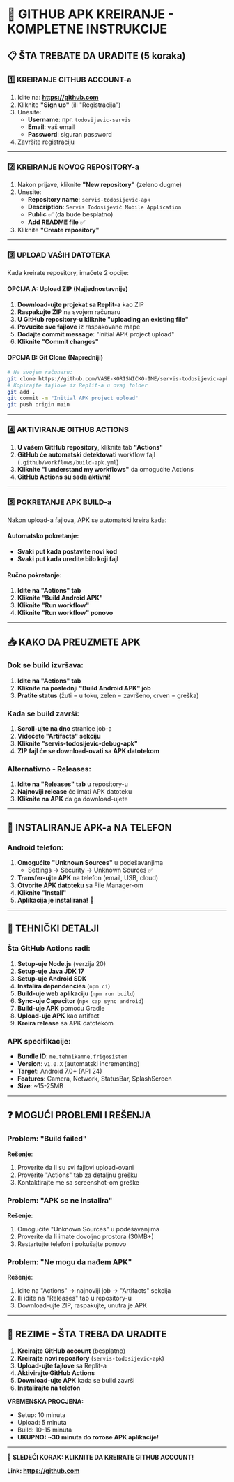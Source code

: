 # 🚀 GITHUB APK KREIRANJE - KOMPLETNE INSTRUKCIJE

## 📋 ŠTA TREBATE DA URADITE (5 koraka)

### 1️⃣ KREIRANJE GITHUB ACCOUNT-a
1. Idite na: **https://github.com**
2. Kliknite **"Sign up"** (ili "Registracija")
3. Unesite:
   - **Username**: npr. `todosijevic-servis`
   - **Email**: vaš email
   - **Password**: siguran password
4. Završite registraciju

---

### 2️⃣ KREIRANJE NOVOG REPOSITORY-a
1. Nakon prijave, kliknite **"New repository"** (zeleno dugme)
2. Unesite:
   - **Repository name**: `servis-todosijevic-apk`
   - **Description**: `Servis Todosijević Mobile Application`
   - **Public** ✅ (da bude besplatno)
   - **Add README file** ✅
3. Kliknite **"Create repository"**

---

### 3️⃣ UPLOAD VAŠIH DATOTEKA
Kada kreirate repository, imaćete 2 opcije:

#### OPCIJA A: Upload ZIP (Najjednostavnije)
1. **Download-ujte projekat sa Replit-a** kao ZIP
2. **Raspakujte ZIP** na svojem računaru
3. **U GitHub repository-u kliknite "uploading an existing file"**
4. **Povucite sve fajlove** iz raspakovane mape
5. **Dodajte commit message**: "Initial APK project upload"
6. **Kliknite "Commit changes"**

#### OPCIJA B: Git Clone (Napredniji)
```bash
# Na svojem računaru:
git clone https://github.com/VASE-KORISNICKO-IME/servis-todosijevic-apk.git
# Kopirajte fajlove iz Replit-a u ovaj folder
git add .
git commit -m "Initial APK project upload"
git push origin main
```

---

### 4️⃣ AKTIVIRANJE GITHUB ACTIONS
1. **U vašem GitHub repository**, kliknite tab **"Actions"**
2. **GitHub će automatski detektovati** workflow fajl (`.github/workflows/build-apk.yml`)
3. **Kliknite "I understand my workflows"** da omogućite Actions
4. **GitHub Actions su sada aktivni!**

---

### 5️⃣ POKRETANJE APK BUILD-a
Nakon upload-a fajlova, APK se automatski kreira kada:

#### Automatsko pokretanje:
- **Svaki put kada postavite novi kod**
- **Svaki put kada uredite bilo koji fajl**

#### Ručno pokretanje:
1. **Idite na "Actions" tab**
2. **Kliknite "Build Android APK"**
3. **Kliknite "Run workflow"**
4. **Kliknite "Run workflow" ponovo**

---

## 📥 KAKO DA PREUZMETE APK

### Dok se build izvršava:
1. **Idite na "Actions" tab**
2. **Kliknite na poslednji "Build Android APK" job**
3. **Pratite status** (žuti = u toku, zelen = završeno, crven = greška)

### Kada se build završi:
1. **Scroll-ujte na dno** stranice job-a
2. **Videćete "Artifacts" sekciju**
3. **Kliknite "servis-todosijevic-debug-apk"**
4. **ZIP fajl će se download-ovati sa APK datotekom**

### Alternativno - Releases:
1. **Idite na "Releases" tab** u repository-u
2. **Najnoviji release** će imati APK datoteku
3. **Kliknite na APK** da ga download-ujete

---

## 📱 INSTALIRANJE APK-a NA TELEFON

### Android telefon:
1. **Omogućite "Unknown Sources"** u podešavanjima
   - Settings → Security → Unknown Sources ✅
2. **Transfer-ujte APK** na telefon (email, USB, cloud)
3. **Otvorite APK datoteku** sa File Manager-om
4. **Kliknite "Install"**
5. **Aplikacija je instalirana!** 🎉

---

## 🔧 TEHNIČKI DETALJI

### Šta GitHub Actions radi:
1. **Setup-uje Node.js** (verzija 20)
2. **Setup-uje Java JDK 17**
3. **Setup-uje Android SDK**
4. **Instalira dependencies** (`npm ci`)
5. **Build-uje web aplikaciju** (`npm run build`)
6. **Sync-uje Capacitor** (`npx cap sync android`)
7. **Build-uje APK** pomoću Gradle
8. **Upload-uje APK** kao artifact
9. **Kreira release** sa APK datotekom

### APK specifikacije:
- **Bundle ID**: `me.tehnikamne.frigosistem`
- **Version**: `v1.0.X` (automatski incrementing)
- **Target**: Android 7.0+ (API 24)
- **Features**: Camera, Network, StatusBar, SplashScreen
- **Size**: ~15-25MB

---

## ❓ MOGUĆI PROBLEMI I REŠENJA

### Problem: "Build failed"
**Rešenje**: 
1. Proverite da li su svi fajlovi upload-ovani
2. Proverite "Actions" tab za detaljnu grešku
3. Kontaktirajte me sa screenshot-om greške

### Problem: "APK se ne instalira"
**Rešenje**:
1. Omogućite "Unknown Sources" u podešavanjima
2. Proverite da li imate dovoljno prostora (30MB+)
3. Restartujte telefon i pokušajte ponovo

### Problem: "Ne mogu da nađem APK"
**Rešenje**:
1. Idite na "Actions" → najnoviji job → "Artifacts" sekcija
2. Ili idite na "Releases" tab u repository-u
3. Download-ujte ZIP, raspakujte, unutra je APK

---

## 🎯 REZIME - ŠTA TREBA DA URADITE

1. **Kreirajte GitHub account** (besplatno)
2. **Kreirajte novi repository** (`servis-todosijevic-apk`)
3. **Upload-ujte fajlove** sa Replit-a
4. **Aktivirajte GitHub Actions**
5. **Download-ujte APK** kada se build završi
6. **Instalirajte na telefon**

**VREMENSKA PROCJENA:**
- Setup: 10 minuta
- Upload: 5 minuta  
- Build: 10-15 minuta
- **UKUPNO: ~30 minuta do готове APK aplikacije!**

---

**🚀 SLEDEĆI KORAK: KLIKNITE DA KREIRATE GITHUB ACCOUNT!**

**Link: https://github.com**